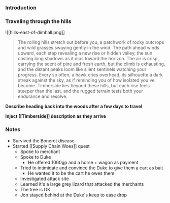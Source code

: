 ### Introduction

### Traveling through the hills

![[hills-east-of-dimhall.png]]

>The rolling hills stretch out before you, a patchwork of rocky outcrops and wild grasses swaying gently in the wind. The path ahead winds upward, each step revealing a new rise or hidden valley, the sun casting long shadows as it dips toward the horizon. The air is crisp, carrying the scent of pine and fresh earth, but the climb is exhausting, and the distant peaks loom like silent sentinels watching your progress. Every so often, a hawk cries overhead, its silhouette a dark streak against the sky, as if reminding you of how isolated you’ve become. Timberside lies beyond these hills, but each rise feels steeper than the last, and the rugged terrain tests both your endurance and resolve.

**Describe heading back into the woods after a few days to travel**

**Inject [[Timberside]] description as they arrive**

### Notes

- Survived the Bonerot disease
- Started [[Supply Chain Woes]] quest
	- Spoke to merchant
	- Spoke to Duke
		- He offered 1000gp and a horse + wagon as payment
	- Tried to intimidate and convince the Duke to give them a cart as bait
		- He wanted it to be the cart he owes them
	- Investigated attack site
	- Learned it's a large grey lizard that attacked the merchants
	- The tree is OK
	- Jon stayed behind at the Duke's keep to ease drop